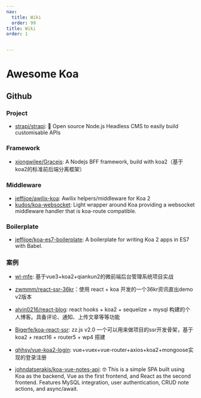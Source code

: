```yaml
---
nav:
  title: Wiki
  order: 99
title: Wiki
order: 1


---
```


# Awesome Koa



## Github

### Project

- [strapi/strapi](https://github.com/strapi/strapi): 🚀 Open source Node.js Headless CMS to easily build customisable APIs

### Framework

- [xiongwilee/Gracejs](https://github.com/xiongwilee/Gracejs/): A Nodejs BFF framework, build with koa2（基于koa2的标准前后端分离框架）

### Middleware

- [jeffijoe/awilix-koa](https://github.com/jeffijoe/awilix-koa/): Awilix helpers/middleware for Koa 2
- [kudos/koa-websocket](https://github.com/kudos/koa-websocket/): Light wrapper around Koa providing a websocket middleware handler that is koa-route compatible.

### Boilerplate

- [jeffijoe/koa-es7-boilerplate](https://github.com/jeffijoe/koa-es7-boilerplate/): A boilerplate for writing Koa 2 apps in ES7 with Babel.

### 案例

- [wl-mfe](https://github.com/wl-ui/wl-mfe/): 基于vue3+koa2+qiankun2的微前端后台管理系统项目实战

- [zwmmm/react-ssr-36kr](https://github.com/zwmmm/react-ssr-36kr/)：使用 react + koa 开发的一个36kr资讯直出demo v2版本

- [alvin0216/react-blog](https://github.com/alvin0216/react-blog/): react hooks + koa2 + sequelize + mysql 构建的个人博客。具备评论、通知、上传文章等等功能

- [Bigerfe/koa-react-ssr](https://github.com/Bigerfe/koa-react-ssr/): zz.js v2.0 一个可以用来做项目的ssr开发骨架，基于 koa2 + react16 + router5 + wp4 搭建

- [qhhsy/vue-koa2-login](https://github.com/qhhsy/vue-koa2-login/): vue+vuex+vue-router+axios+koa2+mongoose实现的登录注册

- [johndatserakis/koa-vue-notes-api](https://github.com/johndatserakis/koa-vue-notes-api/): 🤓 This is a simple SPA built using Koa as the backend, Vue as the first frontend, and React as the second frontend. Features MySQL integration, user authentication, CRUD note actions, and async/await.

  